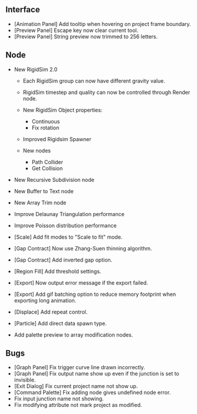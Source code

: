 ## Interface
- [Animation Panel] Add tooltip when hovering on project frame boundary.
- [Preview Panel] Escape key now clear current tool.
- [Preview Panel] String preview now trimmed to 256 letters.

## Node
- New RigidSim 2.0
  - Each RigidSim group can now have different gravity value.
  - RigidSim timestep and quality can now be controlled through Render node.
  - New RigidSim Object properties:
    - Continuous
    - Fix rotation

  - Improved Rigidsim Spawner
  - New nodes
    - Path Collider
    - Get Collision

- New Recursive Subdivision node
- New Buffer to Text node
- New Array Trim node
- Improve Delaunay Triangulation performance
- Improve Poisson distribution performance



- [Scale] Add fit modes to "Scale to fit" mode.
- [Gap Contract] Now use Zhang-Suen thinning algorithm.
- [Gap Contract] Add inverted gap option.
- [Region Fill] Add threshold settings.
- [Export] Now output error message if the export failed.
- [Export] Add gif batching option to reduce memory footprint when exporting long animation.
- [Displace] Add repeat control.
- [Particle] Add direct data spawn type.
- Add palette preview to array modification nodes.

## Bugs
- [Graph Panel] Fix trigger curve line drawn incorrectly.
- [Graph Panel] Fix output name show up even if the junction is set to invisible.
- [Exit Dialog] Fix current project name not show up.
- [Command Palette] Fix adding node gives undefined node error.
- Fix input junction name not showing.
- Fix modifying attribute not mark project as modified.